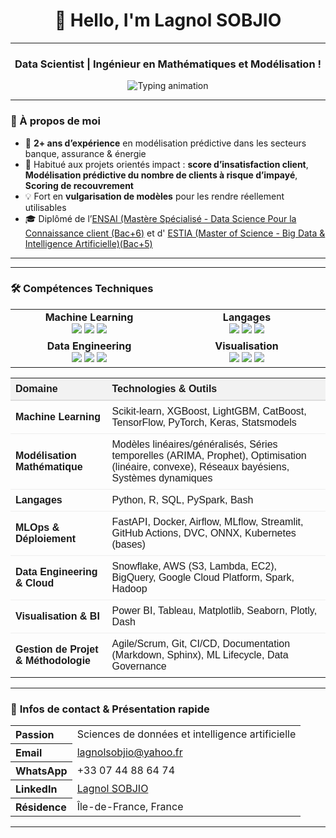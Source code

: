 <h1 align="center">👋 Hello, I'm Lagnol SOBJIO</h1>

---

<h3 align="center">Data Scientist | Ingénieur en Mathématiques et Modélisation !</h3>

<div align="center">
  <img src="https://readme-typing-svg.herokuapp.com?font=Fira+Code&weight=900&size=15&pause=50&color=00ADB5&center=true&vCenter=true&multiline=true&width=1000&lines=🧠+Machine+Learning+%7C+Deep+Learning+%7C+MLOps+%7C+Scoring+%7C+Data+Storytelling;+CI%2FCD+%7C+API+FastAPI+%7C+Streamlit...()" alt="Typing animation" />
</div>


---

### 🌱 À propos de moi

- 🎯 **2+ ans d’expérience** en modélisation prédictive dans les secteurs banque, assurance & énergie
- 🤝 Habitué aux projets orientés impact : **score d’insatisfaction client**, **Modélisation prédictive du nombre de clients à risque d’impayé**, **Scoring de recouvrement**
- 💡 Fort en **vulgarisation de modèles** pour les rendre réellement utilisables
- 🎓 Diplômé  de l’[ENSAI (Mastère Spécialisé - Data Science Pour la Connaissance client (Bac+6)](https://ensai.fr/mastere-specialise-data-science-pour-la-connaissance-client/) et d' [ESTIA (Master of Science - Big Data & Intelligence Artificielle)(Bac+5)](https://www.estia.fr/formations/master/masteres-specialises/msc-master-of-science-bihar-big-data-ai/)
---


---

<h3>🛠️ Compétences Techniques</h3>




<table align="center">
  <tr>
    <td align="center" width="25%">
      <strong>Machine Learning</strong><br>
      <img src="https://img.shields.io/badge/scikit--learn-%23F7931E.svg?style=for-the-badge&logo=scikit-learn&logoColor=white">
      <img src="https://img.shields.io/badge/TensorFlow-%23FF6F00.svg?style=for-the-badge&logo=TensorFlow&logoColor=white">
      <img src="https://img.shields.io/badge/PyTorch-%23EE4C2C.svg?style=for-the-badge&logo=PyTorch&logoColor=white">
    </td>
    <td align="center" width="25%">
      <strong>Langages</strong><br>
      <img src="https://img.shields.io/badge/python-3670A0?style=for-the-badge&logo=python&logoColor=ffdd54">
      <img src="https://img.shields.io/badge/r-%23276DC3.svg?style=for-the-badge&logo=r&logoColor=white">
      <img src="https://img.shields.io/badge/sql-%2307405e.svg?style=for-the-badge&logo=amazon-dynamodb&logoColor=white">
    </td>
  </tr>
  <tr>
    <td align="center" width="25%">
      <strong>Data Engineering</strong><br>
      <img src="https://img.shields.io/badge/AWS-%23FF9900.svg?style=for-the-badge&logo=amazon-aws&logoColor=white">
      <img src="https://img.shields.io/badge/Snowflake-%23292929.svg?style=for-the-badge&logo=snowflake&logoColor=white">
      <img src="https://img.shields.io/badge/apachespark-%23E35A16.svg?style=for-the-badge&logo=apachespark&logoColor=white">
    </td>
    <td align="center" width="25%">
      <strong>Visualisation</strong><br>
      <img src="https://img.shields.io/badge/PowerBI-F2C811?style=for-the-badge&logo=Power%20BI&logoColor=white">
      <img src="https://img.shields.io/badge/Tableau-E97627?style=for-the-badge&logo=Tableau&logoColor=white">
      <img src="https://img.shields.io/badge/Plotly-%233F4F75.svg?style=for-the-badge&logo=plotly&logoColor=white">
    </td>
  </tr>
</table>


<table align="center" style="border-collapse: collapse; width: 100%; font-family: sans-serif;">
  <thead>
    <tr style="background-color: #f2f2f2;">
      <th align="left" style="padding: 8px; border-bottom: 2px solid #ddd;">Domaine</th>
      <th align="left" style="padding: 8px; border-bottom: 2px solid #ddd;">Technologies & Outils</th>
    </tr>
  </thead>
  <tbody>
    <tr>
      <td style="padding: 8px; border-bottom: 1px solid #eee;"><strong>Machine Learning</strong></td>
      <td style="padding: 8px; border-bottom: 1px solid #eee;">
        Scikit-learn, XGBoost, LightGBM, CatBoost, TensorFlow, PyTorch, Keras, Statsmodels
      </td>
    </tr>
    <tr>
      <td style="padding: 8px; border-bottom: 1px solid #eee;"><strong>Modélisation Mathématique</strong></td>
      <td style="padding: 8px; border-bottom: 1px solid #eee;">
        Modèles linéaires/généralisés, Séries temporelles (ARIMA, Prophet), Optimisation (linéaire, convexe), Réseaux bayésiens, Systèmes dynamiques
      </td>
    </tr>
    <tr>
      <td style="padding: 8px; border-bottom: 1px solid #eee;"><strong>Langages</strong></td>
      <td style="padding: 8px; border-bottom: 1px solid #eee;">
        Python, R, SQL, PySpark, Bash
      </td>
    </tr>
    <tr>
      <td style="padding: 8px; border-bottom: 1px solid #eee;"><strong>MLOps & Déploiement</strong></td>
      <td style="padding: 8px; border-bottom: 1px solid #eee;">
        FastAPI, Docker, Airflow, MLflow, Streamlit, GitHub Actions, DVC, ONNX, Kubernetes (bases)
      </td>
    </tr>
    <tr>
      <td style="padding: 8px; border-bottom: 1px solid #eee;"><strong>Data Engineering & Cloud</strong></td>
      <td style="padding: 8px; border-bottom: 1px solid #eee;">
        Snowflake, AWS (S3, Lambda, EC2), BigQuery, Google Cloud Platform, Spark, Hadoop
      </td>
    </tr>
    <tr>
      <td style="padding: 8px; border-bottom: 1px solid #eee;"><strong>Visualisation & BI</strong></td>
      <td style="padding: 8px; border-bottom: 1px solid #eee;">
        Power BI, Tableau, Matplotlib, Seaborn, Plotly, Dash
      </td>
    </tr>
    <tr>
      <td style="padding: 8px;"><strong>Gestion de Projet & Méthodologie</strong></td>
      <td style="padding: 8px;">
        Agile/Scrum, Git, CI/CD, Documentation (Markdown, Sphinx), ML Lifecycle, Data Governance
      </td>
    </tr>
  </tbody>
</table>





---
### 📇 **Infos de contact & Présentation rapide**


<table align="center">
  <tr>
    <th align="left">Passion</th>
    <td>Sciences de données et intelligence artificielle</td>
  </tr>
  <tr>
    <th align="left"> Email</th>
    <td><a href="mailto:lagnolsobjio@yahoo.fr">lagnolsobjio@yahoo.fr</a></td>
  </tr>
  <tr>
    <th align="left"> WhatsApp</th>
    <td>+33 07 44 88 64 74</td>
  </tr>
  <tr>
    <th align="left">LinkedIn</th>
    <td><a href="https://www.linkedin.com/in/lagnol-sobjio/">Lagnol SOBJIO</a></td>
  </tr>
  <tr>
    <th align="left">Résidence</th>
    <td>Île-de-France, France</td>
  </tr>
</table>

---

